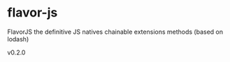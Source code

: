 # flavor-js
FlavorJS the definitive JS natives chainable extensions methods (based on lodash)

v0.2.0
